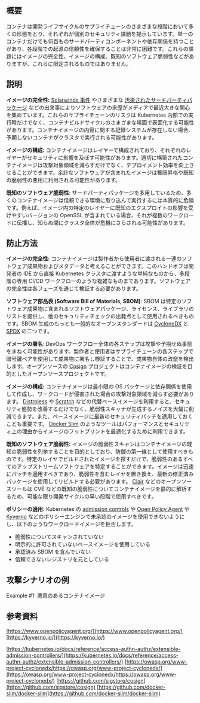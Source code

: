 ## 概要

コンテナは開発ライフサイクルのサプライチェーンのさまざまな段階において多くの形態をとり、それぞれが個別のセキュリティ課題を提示しています。単一のコンテナだけでも何百ものサードパーティコンポーネントや依存関係を持つことがあり、各段階での起源の信頼性を確保することは非常に困難です。これらの課題にはイメージの完全性、イメージの構成、既知のソフトウェア脆弱性などがありますが、これらに限定されるものではありません。

## 説明

**イメージの完全性:** [Solarwinds 事件](https://www.businessinsider.com/solarwinds-hack-explained-government-agencies-cyber-security-2020-12) やさまざまな [汚染されたサードパーティパッケージ](https://therecord.media/malware-found-in-npm-package-with-millions-of-weekly-downloads/) などの出来事によりソフトウェアの来歴がメディアで最近大きな関心を集めています。これらのサプライチェーンのリスクは Kubernetes 内部での実行時だけでなく、コンテナビルドサイクルのさまざまな場面で表面化する可能性があります。コンテナイメージの内容に関する記録システムが存在しない場合、予期しないコンテナがクラスタで実行される可能性があります。

**イメージの構成:** コンテナイメージはレイヤーで構成されており、それぞれのレイヤーがセキュリティに影響を及ぼす可能性があります。適切に構築されたコンテナイメージは攻撃対象領域を減らすだけでなく、デプロイメント効率を向上させることができます。余計なソフトウェアが含まれたイメージは権限昇格や既知の脆弱性の悪用に利用される可能性があります。

**既知のソフトウェア脆弱性**: サードパーティパッケージを多用しているため、多くのコンテナイメージは信頼できる環境に取り込んで実行するには本質的に危険です。例えば、イメージ内の特定のレイヤーに既知のエクスプロイトの影響を受けやすいバージョンの OpenSSL が含まれている場合、それが複数のワークロードに伝播し、知らぬ間にクラスタ全体が危機にさらされる可能性があります。

## 防止方法

**イメージの完全性:** コンテナイメージは製作者から使用者に渡される一連のソフトウェア成果物およびメタデータと考えることができます。このハンドオフは開発者の IDE から直接 Kubernetes クラスタに渡すような単純なものから、多段階の専用 CI/CD ワークフローのような複雑なものまであります。ソフトウェアの完全性は各フェーズを通じて検証する必要があります。

**ソフトウェア部品表 (Software Bill of Materials, SBOM)**: SBOM は特定のソフトウェア成果物に含まれるソフトウェアパッケージ、ライセンス、ライブラリのリストを提供し、他のセキュリティチェックの出発点として使用されるべきものです。SBOM 生成のもっとも一般的なオープンスタンダードは [CycloneDX](https://cyclonedx.org/) と [SPDX](https://spdx.dev/) の二つです。

**イメージの署名**: DevOps ワークフロー全体の各ステップは攻撃や予期せぬ事態をまねく可能性があります。製作者と使用者はサプライチェーンの各ステップで暗号鍵ペアを使用して成果物に署名し検証することで、成果物自体の改竄を検出します。オープンソースの [Cosign](https://github.com/sigstore/cosign) プロジェクトはコンテナイメージの検証を目的としたオープンソースプロジェクトです。

**イメージの構成:** コンテナイメージは最小限の OS パッケージと依存関係を使用して作成し、ワークロードが侵害された場合の攻撃対象領域を減らす必要があります。 [Distroless](https://github.com/GoogleContainerTools/distroless) や [Scratch](https://hub.docker.com/_/scratch) などの代替ベースイメージを利用すると、セキュリティ態勢を改善するだけでなく、脆弱性スキャナが生成するノイズを大幅に削減できます。また、ペースイメージに最新のセキュリティパッチを適用しておくことも重要です。 [Docker Slim](https://github.com/docker-slim/docker-slim) のようなツールはパフォーマンスとセキュリティ上の理由からイメージのフットプリントを最適化するために利用できます。

**既知のソフトウェア脆弱性:** イメージの脆弱性スキャンはコンテナイメージの既知の脆弱性を列挙することを目的としており、防御の第一線として使用すべきものです。特定のレイヤでビルドされたイメージを探すだけで、脆弱性のあるすべてのアップストリームソフトウェアを特定することができます。イメージは迅速にパッチを適用すべきであり、脆弱性を含むレイヤを置き換え、最新の修正済みパッケージを使用してリビルドする必要があります。 [Clair](https://github.com/coreos/clair) などのオープンソースツールは CVE などの既知の脆弱性についてコンテナイメージを静的に解析するため、可能な限り開発サイクルの早い段階で使用すべきです。

**ポリシーの適用:** Kubernetes の [admission controls](https://kubernetes.io/docs/reference/access-authn-authz/extensible-admission-controllers/) や [Open Policy Agent](https://www.openpolicyagent.org/) や [Kyverno](https://kyverno.io) などのポリシーエンジンで未承認のイメージを使用できないようにし、以下のようなワークロードイメージを拒否します。

- 脆弱性についてスキャンされていない
- 明示的に許可されていないベースイメージを使用している
- 承認済み SBOM を含んでいない
- 信頼できないレジストリを元としている

## 攻撃シナリオの例

Example #1: 悪意のあるコンテナイメージ

## 参考資料

[https://www.openpolicyagent.org/](https://www.openpolicyagent.org/)
[https://kyverno.io/](https://kyverno.io/)

[https://kubernetes.io/docs/reference/access-authn-authz/extensible-admission-controllers/](https://kubernetes.io/docs/reference/access-authn-authz/extensible-admission-controllers/)
[https://owasp.org/www-project-cyclonedx/https://owasp.org/www-project-cyclonedx/](https://owasp.org/www-project-cyclonedx/https://owasp.org/www-project-cyclonedx/)
[https://github.com/sigstore/cosign](https://github.com/sigstore/cosign)
[https://github.com/docker-slim/docker-slim](https://github.com/docker-slim/docker-slim)
